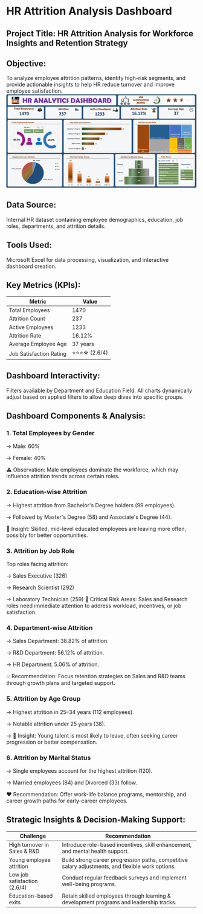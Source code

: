# HR Attrition Analysis Dashboard 
## Project Title: HR Attrition Analysis for Workforce Insights and Retention Strategy
## Objective:
To analyze employee attrition patterns, identify high-risk segments, and provide actionable insights to help HR reduce turnover and improve employee satisfaction.
![Alt Text](Dashboard.png)
## Data Source:
Internal HR dataset containing employee demographics, education, job roles, departments, and attrition details.
## Tools Used:
Microsoft Excel for data processing, visualization, and interactive dashboard creation.
## Key Metrics (KPIs):
| Metric     |Value| 
|------------|-----|
| Total Employees      | 1470  | 
| Attrition Count        | 237  | 
| Active Employees    | 1233  | 
| Attrition Rate    | 16.12% |
| Average Employee Age | 37 years |
| Job Satisfaction Rating	| ⭐⭐⭐☆ (2.6/4) |


## Dashboard Interactivity:
Filters available by Department and Education Field.
All charts dynamically adjust based on applied filters to allow deep dives into specific groups.

## Dashboard Components & Analysis:
### 1. Total Employees by Gender
→ Male: 60%

→ Female: 40%

⚠️ Observation: Male employees dominate the workforce, which may influence attrition trends across certain roles.

### 2. Education-wise Attrition
→ Highest attrition from Bachelor's Degree holders (99 employees).

→ Followed by Master's Degree (58) and Associate's Degree (44). 

🎯 Insight: Skilled, mid-level educated employees are leaving more often, possibly for better opportunities.

### 3. Attrition by Job Role
Top roles facing attrition:

→ Sales Executive (326)

→ Research Scientist (292)

→ Laboratory Technician (259) 🚩 Critical Risk Areas: Sales and Research roles need immediate attention to address workload, incentives, or job satisfaction.

### 4. Department-wise Attrition
→ Sales Department: 38.82% of attrition.

→ R&D Department: 56.12% of attrition.

→ HR Department: 5.06% of attrition.

💡 Recommendation: Focus retention strategies on Sales and R&D teams through growth plans and targeted support.

### 5. Attrition by Age Group
→ Highest attrition in 25–34 years (112 employees).

→ Notable attrition under 25 years (38).

→ 🧠 Insight: Young talent is most likely to leave, often seeking career progression or better compensation.

### 6. Attrition by Marital Status
→ Single employees account for the highest attrition (120).

→ Married employees (84) and Divorced (33) follow.

❤️ Recommendation: Offer work-life balance programs, mentorship, and career growth paths for early-career employees.

## Strategic Insights & Decision-Making Support:

| Challenge                     | Recommendation | 
|-------------------------------|-----------------|
| High turnover in Sales & R&D  | Introduce role-based incentives, skill enhancement, and mental health support.   | 
| Young employee attrition | Build strong career progression paths, competitive salary adjustments, and flexible work options.   | 
| Low job satisfaction (2.6/4)  | Conduct regular feedback surveys and implement well-being programs.   | 
| Education-based exits | Retain skilled employees through learning & development programs and leadership tracks.|
